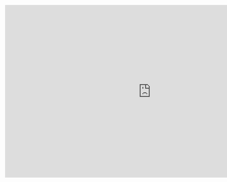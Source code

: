 <iframe src="https://docs.google.com/presentation/d/e/2PACX-1vSaTLk4TQ2HYZN0oHpQOtL4Z7Eb5iWFe9XtSpEfVOhz1Zej_YPxcgDOwE-ZqPaLsMvZAaqMmhMdhqpc/embed?start=false&loop=false&delayms=3000" frameborder="0" width="960" height="569" allowfullscreen="true" mozallowfullscreen="true" webkitallowfullscreen="true"></iframe>
